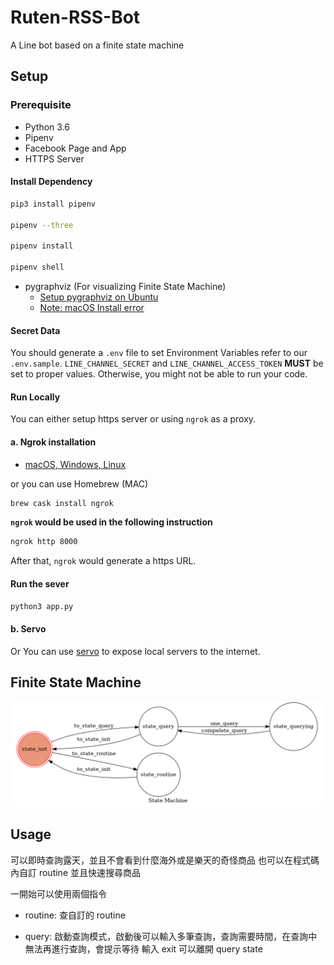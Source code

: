 # Ruten-RSS-Bot


A Line bot based on a finite state machine

## Setup

### Prerequisite
* Python 3.6
* Pipenv
* Facebook Page and App
* HTTPS Server

#### Install Dependency
```sh
pip3 install pipenv

pipenv --three

pipenv install

pipenv shell
```

* pygraphviz (For visualizing Finite State Machine)
    * [Setup pygraphviz on Ubuntu](http://www.jianshu.com/p/a3da7ecc5303)
	* [Note: macOS Install error](https://github.com/pygraphviz/pygraphviz/issues/100)


#### Secret Data
You should generate a `.env` file to set Environment Variables refer to our `.env.sample`.
`LINE_CHANNEL_SECRET` and `LINE_CHANNEL_ACCESS_TOKEN` **MUST** be set to proper values.
Otherwise, you might not be able to run your code.

#### Run Locally
You can either setup https server or using `ngrok` as a proxy.

#### a. Ngrok installation
* [ macOS, Windows, Linux](https://ngrok.com/download)

or you can use Homebrew (MAC)
```sh
brew cask install ngrok
```

**`ngrok` would be used in the following instruction**

```sh
ngrok http 8000
```

After that, `ngrok` would generate a https URL.

#### Run the sever

```sh
python3 app.py
```

#### b. Servo

Or You can use [servo](http://serveo.net/) to expose local servers to the internet.


## Finite State Machine
![fsm](./fsm.png)

## Usage
可以即時查詢露天，並且不會看到什麼海外或是樂天的奇怪商品
也可以在程式碼內自訂 routine 並且快速搜尋商品

一開始可以使用兩個指令
* routine:
查自訂的 routine

* query:
啟動查詢模式，啟動後可以輸入多筆查詢，查詢需要時間，在查詢中無法再進行查詢，會提示等待
輸入 exit 可以離開 query state
